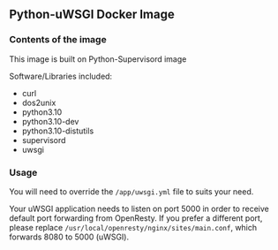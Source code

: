 ## Python-uWSGI Docker Image

### Contents of the image

This image is built on Python-Supervisord image

Software/Libraries included:

- curl
- dos2unix
- python3.10
- python3.10-dev
- python3.10-distutils
- supervisord
- uwsgi

### Usage

You will need to override the `/app/uwsgi.yml` file to suits your need.

Your uWSGI application needs to listen on port 5000 in order to receive default port forwarding from OpenResty. If you 
prefer a different port, please replace `/usr/local/openresty/nginx/sites/main.conf`, which forwards 8080 to 5000 (uWSGI).